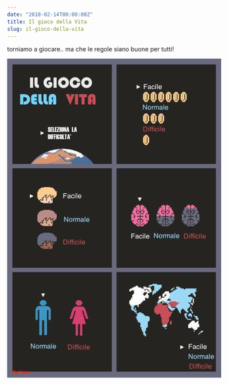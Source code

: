 ```yaml
---
date: "2018-02-14T00:00:00Z"
title: Il gioco della Vita
slug: il-gioco-della-vita
---
```


torniamo a giocare.. ma che le regole siano buone per tutti!

![elezioni-2018](il_gioco_della_vita.jpg)
